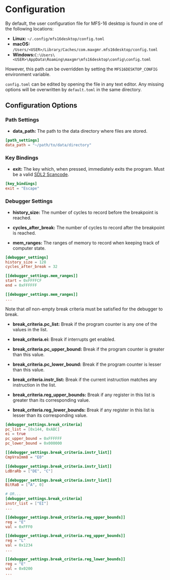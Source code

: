 # Configuration

By default, the user configuration file for MFS-16 desktop is found in one of the following locations:

- **Linux:** `~/.config/mfs16desktop/config.toml`
- **macOS:** `/Users/<USER>/Library/Caches/com.maxgmr.mfs16desktop/config.toml`
- **Windows:**`C:\Users\<USER>\AppData\Roaming\maxgmr\mfs16desktop\config\config.toml`

However, this path can be overridden by setting the `MFS16DESKTOP_CONFIG` environment variable.

`config.toml` can be edited by opening the file in any text editor. Any missing options will be overwritten by `default.toml` in the same directory.

## Configuration Options

### Path Settings

- **data_path:** The path to the data directory where files are stored.

```toml
[path_settings]
data_path = "~/path/to/data/directory"
```

### Key Bindings

- **exit:** The key which, when pressed, immediately exits the program. Must be a valid [SDL2 Scancode](https://wiki.libsdl.org/SDL3/SDL_Scancode).

```toml
[key_bindings]
exit = "Escape"

```

### Debugger Settings

- **history_size:** The number of cycles to record before the breakpoint is reached.

- **cycles_after_break:** The number of cycles to record after the breakpoint is reached.

- **mem_ranges:** The ranges of memory to record when keeping track of computer state.

```toml
[debugger_settings]
history_size = 128
cycles_after_break = 32

[[debugger_settings.mem_ranges]]
start = 0xFFFFCF
end = 0xFFFFFF

[[debugger_settings.mem_ranges]]
...

```

Note that _all_ non-empty break criteria must be satisfied for the debugger to break.

- **break_criteria.pc_list:** Break if the program counter is any one of the values in the list.

- **break_criteria.ei:** Break if interrupts get enabled.

- **break_criteria.pc_upper_bound:** Break if the program counter is greater than this value.

- **break_criteria.pc_lower_bound:** Break if the program counter is lesser than this value.

- **break_criteria.instr_list:** Break if the current instruction matches any instruction in the list.

- **break_criteria.reg_upper_bounds:** Break if any register in this list is greater than its corresponding value.

- **break_criteria.reg_lower_bounds:** Break if any register in this list is lesser than its corresponding value.

```toml
[debugger_settings.break_criteria]
pc_list = [0x144, 0xABC]
ei = true
pc_upper_bound = 0xFFFFFF
pc_lower_bound = 0x000000

[[debugger_settings.break_criteria.instr_list]]
CmpVraImm8 = "E0"

[[debugger_settings.break_criteria.instr_list]]
LdBraRb = ["DE", "C"]

[[debugger_settings.break_criteria.instr_list]]
BitRaB = ["A", 0]

# OR...
[debugger_settings.break_criteria]
instr_list = ["EI"]
...

[[debugger_settings.break_criteria.reg_upper_bounds]]
reg = "E"
val = 0xFFF0

[[debugger_settings.break_criteria.reg_upper_bounds]]
reg = "L"
val = 0x1234
...

[[debugger_settings.break_criteria.reg_lower_bounds]]
reg = "E"
val = 0x0200
...
```

